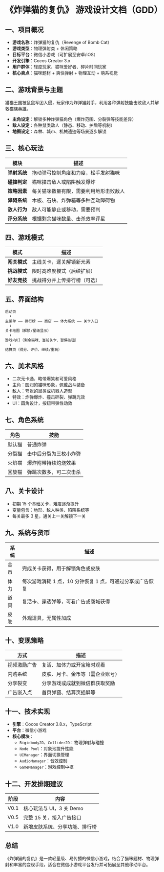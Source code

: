 # 《炸弹猫的复仇》 游戏设计文档（GDD）

## 一、项目概况
- **游戏名称**：炸弹猫的复仇（Revenge of Bomb Cat）
- **游戏类型**：物理弹射类 + 休闲策略
- **目标平台**：微信小游戏（可扩展至安卓/iOS）
- **开发引擎**：Cocos Creator 3.x
- **用户群体**：轻度玩家、猫咪爱好者、碎片时间玩家
- **核心卖点**：猫咪题材 + 爽快弹射 + 物理互动 + 萌系视觉

## 二、游戏背景与主题
猫猫王国被鼠鼠军团入侵，玩家作为炸弹猫射手，利用各种弹射技能击败敌人并解救猫族英雄。

- **主角设定**：解锁多种炸弹猫角色（爆炸范围、分裂弹等技能差异）
- **敌人设定**：各种鼠类敌人（静态、移动、护盾等机制）
- **地图设定**：森林、城市、机械遗迹等场景逐步解锁

## 三、核心玩法
| 模块 | 描述 |
| --- | --- |
| **弹射系统** | 拖动弹弓控制角度和力度，松手发射猫咪 |
| **碰撞判定** | 猫咪撞击敌人或陷阱触发爆炸 |
| **策略因素** | 每关猫咪数量有限，需要利用地形击败敌人 |
| **障碍系统** | 木板、石块、炸弹箱等多种互动障碍物 |
| **敌人行为** | 敌人可能静止或移动，需要预判 |
| **评分系统** | 根据剩余猫咪数量、击杀效率评星 |

## 四、游戏模式
| 模式 | 描述 |
| --- | --- |
| **闯关模式** | 主线关卡，逐关解锁新元素 |
| **挑战模式** | 限时高难度模式（后续扩展） |
| **好友竞技** | 挑战得分并上传排行榜（可选） |

## 五、界面结构
```
启动页
  ↓
主菜单 —— 排行榜 —— 商店 —— 体力系统 —— 关卡入口
  ↓
关卡地图（解锁/星级显示）
  ↓
游戏内UI（剩余猫咪、当前关卡、暂停按钮）
  ↓
结算页（得分、评价、继续/重玩）
```

## 六、美术风格
- 二次元卡通，略带爆笑和可爱风格
- 主角：圆润的猫咪形象，佩戴战斗装备
- 敌人：夸张的鼠类或机器人造型
- 特效：炸弹爆炸、撞击碎裂、弹跳光效
- UI：圆角设计，按钮带弹性动效

## 七、角色系统
| 角色 | 技能 |
| --- | --- |
| 默认猫 | 普通炸弹 |
| 分裂猫 | 击中后分裂为三枚小炸弹 |
| 火焰猫 | 爆炸附带持续灼烧效果 |
| 回旋猫 | 弹跳次数多，可二次击杀 |

## 八、关卡设计
- 初期 15 个基础关卡，难度逐渐提升
- 变量包含：地形、敌人种类、陷阱系统等
- 每关最多 3 星，通关上一关解锁下一关

## 九、系统与货币
| 系统 | 描述 |
| --- | --- |
| 金币 | 完成关卡获得，用于解锁角色或皮肤 |
| 体力 | 每次游戏消耗 1 点，10 分钟恢复 1 点，可通过分享或广告恢复 |
| 道具 | 复活卡、穿透弹等，可看广告或商城获得 |
| 皮肤 | 外观道具，无属性加成 |

## 十、变现策略
| 方式 | 描述 |
| --- | --- |
| 视频激励广告 | 复活、加体力或开宝箱时观看 |
| 内购系统 | 皮肤、月卡、金币等（需企业账号） |
| 分享裂变 | 分享游戏或成就到微信群获取奖励 |
| 广告嵌入点 | 首页弹窗、结算页插屏等 |

## 十一、技术实现
- **引擎**：Cocos Creator 3.8.x，TypeScript
- **平台**：微信小游戏
- **核心模块**：
  - `Rigidbody2D`、`Collider2D`：物理弹射与碰撞
  - `Node Pool`：对象池提升性能
  - `UIManager`：界面切换管理
  - `AudioManager`：音效控制
  - `GameManager`：游戏控制中枢

## 十二、开发排期建议
| 阶段 | 内容 |
| --- | --- |
| V0.1 | 核心玩法与 UI，3 关 Demo |
| V0.5 | 完整 15 关，接入广告接口 |
| V1.0 | 新增皮肤系统、分享功能、排行榜 |

## 总结
《炸弹猫的复仇》是一款轻量级、易传播的微信小游戏，结合了猫咪题材、物理弹射和丰富的变现手段，适合在微信小游戏平台发行并可拓展至其他移动平台。

